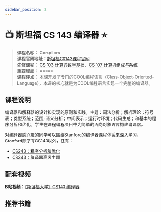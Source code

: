 ```yaml
---
sidebar_position: 2
---
```


# 📺 斯坦福 CS 143 编译器 ⭐️


>**课程名称：** Compilers    
**课程官网地址：**[斯坦福CS143课程官网](https://web.stanford.edu/class/cs143/)    
**先修课程：** [CS 103 计算的数学基础](https://hackway.org/docs/math/basic/discrete/cs103)、[CS 107 计算机组成与系统](https://hackway.org/docs/cs/freshman/cpp/cs107)     
**重要程度：** ※※※※※  
**课程评点：** 本课开发了专门的COOL编程语言（Class-Object-Oriented-Language），本课的核心就是为COOL编程语言实现一个完整的编译器。

## 课程说明
编译器和解释器的设计和实现的原则和实践。主题：词法分析；解析理论；符号表；类型系统；范围; 语义分析；中间表示；运行时环境；代码生成；和基本的程序分析和优化。学生在课程编程项目中为简单的面向对象语言构建编译器。

对编译器感兴趣的同学可以围绕Stanford的编译器课程体系来深入学习，Stanford除了有CS143以外，还有：
- [CS243：程序分析和优化](https://suif.stanford.edu/~courses/cs243/)
- [CS343：编译器高级主题](http://www-leland.stanford.edu/class/cs343/)


## 配套视频

**B站视频：**[【斯坦福大学】CS143 编译器](https://www.bilibili.com/video/BV17K4y147Bz)


## 推荐书籍

<Book img="https://hackweek-1251009918.cos.ap-shanghai.myqcloud.com/hackway/cs/s3392161.jpg" url="https://item.jd.com/10058776.html" title="编译原理 第2版"></Book>







